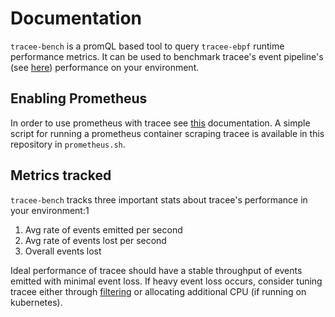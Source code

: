 # Documentation

`tracee-bench` is a promQL based tool to query `tracee-ebpf` runtime performance metrics.
It can be used to benchmark tracee's event pipeline's (see [here](https://aquasecurity.github.io/tracee/dev/architecture/)) performance on your environment.

## Enabling Prometheus

In order to use prometheus with tracee see [this](https://aquasecurity.github.io/tracee/dev/integrating/prometheus/) documentation.
A simple script for running a prometheus container scraping tracee is available in this repository in `prometheus.sh`.

## Metrics tracked

`tracee-bench` tracks three important stats about tracee's performance in your environment:1
1. Avg rate of events emitted per second
2. Avg rate of events lost per second
3. Overall events lost

Ideal performance of tracee should have a stable throughput of events emitted with minimal event loss. If heavy event loss occurs, consider tuning tracee either through [filtering](https://aquasecurity.github.io/tracee/dev/tracing/event-filtering/) or allocating additional CPU (if running on kubernetes).
